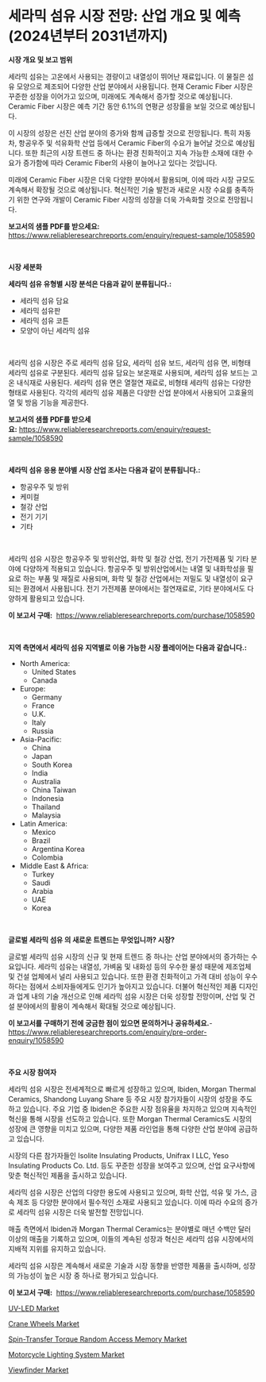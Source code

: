 <p><h1>세라믹 섬유 시장 전망: 산업 개요 및 예측 (2024년부터 2031년까지)</h1></p><p><strong>시장 개요 및 보고 범위</strong></p>
<p><p>세라믹 섬유는 고온에서 사용되는 경량이고 내열성이 뛰어난 재료입니다. 이 물질은 섬유 모양으로 제조되어 다양한 산업 분야에서 사용됩니다. 현재 Ceramic Fiber 시장은 꾸준한 성장을 이어가고 있으며, 미래에도 계속해서 증가할 것으로 예상됩니다. Ceramic Fiber 시장은 예측 기간 동안 6.1%의 연평균 성장률을 보일 것으로 예상됩니다.</p><p>이 시장의 성장은 선진 산업 분야의 증가와 함께 급증할 것으로 전망됩니다. 특히 자동차, 항공우주 및 석유화학 산업 등에서 Ceramic Fiber의 수요가 늘어날 것으로 예상됩니다. 또한 최근의 시장 트렌드 중 하나는 환경 친화적이고 지속 가능한 소재에 대한 수요가 증가함에 따라 Ceramic Fiber의 사용이 늘어나고 있다는 것입니다.</p><p>미래에 Ceramic Fiber 시장은 더욱 다양한 분야에서 활용되며, 이에 따라 시장 규모도 계속해서 확장될 것으로 예상됩니다. 혁신적인 기술 발전과 새로운 시장 수요를 충족하기 위한 연구와 개발이 Ceramic Fiber 시장의 성장을 더욱 가속화할 것으로 전망됩니다.</p></p>
<p><strong>보고서의 샘플 PDF를 받으세요:</strong> <a href="https://www.reliableresearchreports.com/enquiry/request-sample/1058590">https://www.reliableresearchreports.com/enquiry/request-sample/1058590</a></p>
<p>&nbsp;</p>
<p><strong>시장 세분화</strong></p>
<p><strong>세라믹 섬유 유형별 시장 분석은 다음과 같이 분류됩니다.:</strong></p>
<p><ul><li>세라믹 섬유 담요</li><li>세라믹 섬유판</li><li>세라믹 섬유 코튼</li><li>모양이 아닌 세라믹 섬유</li></ul></p>
<p>&nbsp;</p>
<p><p>세라믹 섬유 시장은 주로 세라믹 섬유 담요, 세라믹 섬유 보드, 세라믹 섬유 면, 비형태 세라믹 섬유로 구분된다. 세라믹 섬유 담요는 보온재로 사용되며, 세라믹 섬유 보드는 고온 내식재로 사용된다. 세라믹 섬유 면은 열절연 재료로, 비형태 세라믹 섬유는 다양한 형태로 사용된다. 각각의 세라믹 섬유 제품은 다양한 산업 분야에서 사용되어 고효율의 열 및 방음 기능을 제공한다.</p></p>
<p><strong>보고서의 샘플 PDF를 받으세요:</strong>&nbsp;<a href="https://www.reliableresearchreports.com/enquiry/request-sample/1058590">https://www.reliableresearchreports.com/enquiry/request-sample/1058590</a></p>
<p>&nbsp;</p>
<p><strong> 세라믹 섬유 응용 분야별 시장 산업 조사는 다음과 같이 분류됩니다.:</strong></p>
<p><ul><li>항공우주 및 방위</li><li>케미컬</li><li>철강 산업</li><li>전기 기기</li><li>기타</li></ul></p>
<p>&nbsp;</p>
<p><p>세라믹 섬유 시장은 항공우주 및 방위산업, 화학 및 철강 산업, 전기 가전제품 및 기타 분야에 다양하게 적용되고 있습니다. 항공우주 및 방위산업에서는 내열 및 내화학성을 필요로 하는 부품 및 재질로 사용되며, 화학 및 철강 산업에서는 저밀도 및 내열성이 요구되는 환경에서 사용됩니다. 전기 가전제품 분야에서는 절연재료로, 기타 분야에서도 다양하게 활용되고 있습니다.</p></p>
<p><strong>이 보고서 구매:</strong>&nbsp; <a href="https://www.reliableresearchreports.com/purchase/1058590">https://www.reliableresearchreports.com/purchase/1058590</a></p>
<p>&nbsp;</p>
<p><strong>지역 측면에서 세라믹 섬유 지역별로 이용 가능한 시장 플레이어는 다음과 같습니다.:</strong></p>
<p><ul>
    <li>
        North America:
        <ul>
            <li>United States</li>
            <li>Canada</li>
        </ul>
    </li>
    <li>
        Europe:
        <ul>
            <li>Germany</li>
            <li>France</li>
            <li>U.K.</li>
            <li>Italy</li>
            <li>Russia</li>
        </ul>
    </li>
    <li>
        Asia-Pacific:
        <ul>
            <li>China</li>
            <li>Japan</li>
            <li>South Korea</li>
            <li>India</li>
            <li>Australia</li>
            <li>China Taiwan</li>
            <li>Indonesia</li>
            <li>Thailand</li>
            <li>Malaysia</li>
        </ul>
    </li>
    <li>
        Latin America:
        <ul>
            <li>Mexico</li>
            <li>Brazil</li>
            <li>Argentina Korea</li>
            <li>Colombia</li>
        </ul>
    </li>
    <li>
        Middle East & Africa:
        <ul>
            <li>Turkey</li>
            <li>Saudi</li>
            <li>Arabia</li>
            <li>UAE</li>
            <li>Korea</li>
        </ul>
    </li>
    </ul></p>
<p>&nbsp;</p>
<p><strong>글로벌 세라믹 섬유 의 새로운 트렌드는 무엇입니까? 시장?</strong></p>
<p><p>글로벌 세라믹 섬유 시장의 신규 및 현재 트렌드 중 하나는 산업 분야에서의 증가하는 수요입니다. 세라믹 섬유는 내열성, 가벼움 및 내화성 등의 우수한 물성 때문에 제조업체 및 건설 업체에서 널리 사용되고 있습니다. 또한 환경 친화적이고 가격 대비 성능이 우수하다는 점에서 소비자들에게도 인기가 높아지고 있습니다. 더불어 혁신적인 제품 디자인과 업계 내의 기술 개선으로 인해 세라믹 섬유 시장은 더욱 성장할 전망이며, 산업 및 건설 분야에서의 활용이 계속해서 확대될 것으로 예상됩니다.</p></p>
<p><strong>이 보고서를 구매하기 전에 궁금한 점이 있으면 문의하거나 공유하세요.</strong>- <a href="https://www.reliableresearchreports.com/enquiry/pre-order-enquiry/1058590">https://www.reliableresearchreports.com/enquiry/pre-order-enquiry/1058590</a></p>
<p>&nbsp;</p>
<p><strong>주요 시장 참여자</strong></p>
<p><p>세라믹 섬유 시장은 전세계적으로 빠르게 성장하고 있으며, Ibiden, Morgan Thermal Ceramics, Shandong Luyang Share 등 주요 시장 참가자들이 시장의 성장을 주도하고 있습니다. 주요 기업 중 Ibiden은 주요한 시장 점유율을 차지하고 있으며 지속적인 혁신을 통해 시장을 선도하고 있습니다. 또한 Morgan Thermal Ceramics도 시장의 성장에 큰 영향을 미치고 있으며, 다양한 제품 라인업을 통해 다양한 산업 분야에 공급하고 있습니다.</p><p>시장의 다른 참가자들인 Isolite Insulating Products, Unifrax I LLC, Yeso Insulating Products Co. Ltd. 등도 꾸준한 성장을 보여주고 있으며, 산업 요구사항에 맞춘 혁신적인 제품을 출시하고 있습니다.</p><p>세라믹 섬유 시장은 산업의 다양한 용도에 사용되고 있으며, 화학 산업, 석유 및 가스, 금속 제조 등 다양한 분야에서 필수적인 소재로 사용되고 있습니다. 이에 따라 수요의 증가로 세라믹 섬유 시장은 더욱 발전할 전망입니다.</p><p>매출 측면에서 Ibiden과 Morgan Thermal Ceramics는 분야별로 매년 수백만 달러 이상의 매출을 기록하고 있으며, 이들의 계속된 성장과 혁신은 세라믹 섬유 시장에서의 지배적 지위를 유지하고 있습니다.</p><p>세라믹 섬유 시장은 계속해서 새로운 기술과 시장 동향을 반영한 제품을 출시하며, 성장의 가능성이 높은 시장 중 하나로 평가되고 있습니다.</p></p>
<p><strong>이 보고서 구매:</strong>&nbsp;&nbsp;<a href="https://www.reliableresearchreports.com/purchase/1058590">https://www.reliableresearchreports.com/purchase/1058590</a></p>
<p><p><a href="https://view.publitas.com/reportprime-1/global-uv-led-market-by-types-applications-and-major-players-with-regional-growth-rate-analysis-and-development-situation-from-2024-to-2031/">UV-LED Market</a></p><p><a href="https://github.com/sofayahoo2023/Market-Research-Report-List-3/blob/main/crane-wheels-market.md">Crane Wheels Market</a></p><p><a href="https://view.publitas.com/reportprime-1/spin-transfer-torque-random-access-memory-market-research-report-the-key-to-successful-business-strategy-forecasted-for-period-from-2024-2031/">Spin-Transfer Torque Random Access Memory Market</a></p><p><a href="https://github.com/joannesouthgate/Market-Research-Report-List-2/blob/main/motorcycle-lighting-system-market.md">Motorcycle Lighting System Market</a></p><p><a href="https://issuu.com/reportprime-2/docs/viewfinder-market-size-2030.pptx">Viewfinder Market</a></p></p>

